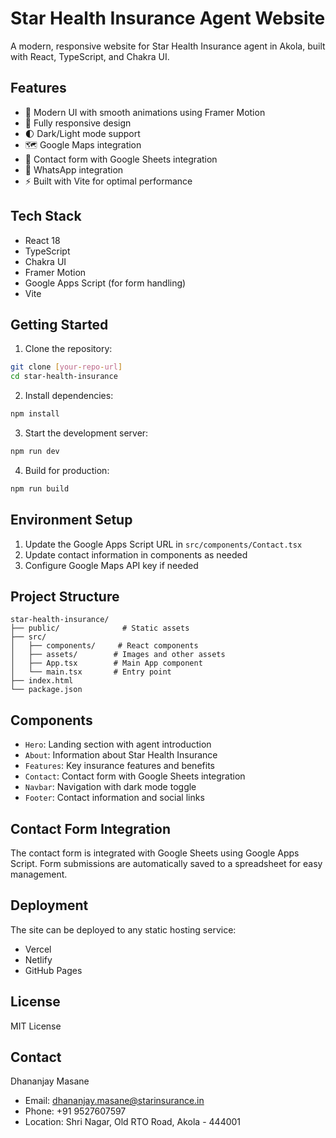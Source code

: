# Star Health Insurance Agent Website

A modern, responsive website for Star Health Insurance agent in Akola, built with React, TypeScript, and Chakra UI.

## Features

- 🎨 Modern UI with smooth animations using Framer Motion
- 📱 Fully responsive design
- 🌓 Dark/Light mode support
- 🗺️ Google Maps integration
- 📝 Contact form with Google Sheets integration
- 💬 WhatsApp integration
- ⚡ Built with Vite for optimal performance

## Tech Stack

- React 18
- TypeScript
- Chakra UI
- Framer Motion
- Google Apps Script (for form handling)
- Vite

## Getting Started

1. Clone the repository:
```bash
git clone [your-repo-url]
cd star-health-insurance
```

2. Install dependencies:
```bash
npm install
```

3. Start the development server:
```bash
npm run dev
```

4. Build for production:
```bash
npm run build
```

## Environment Setup

1. Update the Google Apps Script URL in `src/components/Contact.tsx`
2. Update contact information in components as needed
3. Configure Google Maps API key if needed

## Project Structure

```
star-health-insurance/
├── public/              # Static assets
├── src/
│   ├── components/     # React components
│   ├── assets/        # Images and other assets
│   ├── App.tsx        # Main App component
│   └── main.tsx       # Entry point
├── index.html
└── package.json
```

## Components

- `Hero`: Landing section with agent introduction
- `About`: Information about Star Health Insurance
- `Features`: Key insurance features and benefits
- `Contact`: Contact form with Google Sheets integration
- `Navbar`: Navigation with dark mode toggle
- `Footer`: Contact information and social links

## Contact Form Integration

The contact form is integrated with Google Sheets using Google Apps Script. Form submissions are automatically saved to a spreadsheet for easy management.

## Deployment

The site can be deployed to any static hosting service:
- Vercel
- Netlify
- GitHub Pages

## License

MIT License

## Contact

Dhananjay Masane
- Email: dhananjay.masane@starinsurance.in
- Phone: +91 9527607597
- Location: Shri Nagar, Old RTO Road, Akola - 444001
